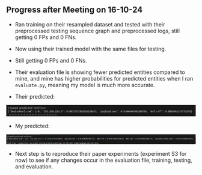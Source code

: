 ## Progress after Meeting on 16-10-24

- Ran training on their resampled dataset and tested with their preprocessed testing sequence graph and preprocessed logs, still getting 0 FPs and 0 FNs.
- Now using their trained model with the same files for testing.
- Still getting 0 FPs and 0 FNs.


- Their evaluation file is showing fewer predicted entities compared to mine, and mine has higher probabilities for predicted entities when I ran `evaluate.py`, meaning my model is much more accurate.


- Their predicted:

![- their predicted:](images/their%20predicted%20S3.png)


- My predicted:

![- my predicted:](images/my%20predicted.png)



- Next step is to reproduce their paper experiments (experiment S3 for now) to see if any changes occur in the evaluation file, training, testing, and evaluation.

